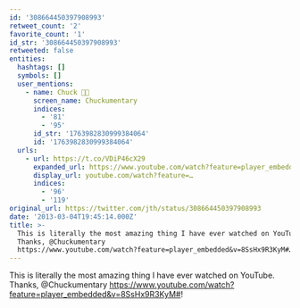 ```yaml
---
id: '308664450397908993'
retweet_count: '2'
favorite_count: '1'
id_str: '308664450397908993'
retweeted: false
entities:
  hashtags: []
  symbols: []
  user_mentions:
    - name: Chuck 🌲🌊
      screen_name: Chuckumentary
      indices:
        - '81'
        - '95'
      id_str: '1763982830999384064'
      id: '1763982830999384064'
  urls:
    - url: https://t.co/VDiP46cX29
      expanded_url: https://www.youtube.com/watch?feature=player_embedded&v=8SsHx9R3KyM#
      display_url: youtube.com/watch?feature=…
      indices:
        - '96'
        - '119'
original_url: https://twitter.com/jth/status/308664450397908993
date: '2013-03-04T19:45:14.000Z'
title: >-
  This is literally the most amazing thing I have ever watched on YouTube.
  Thanks, @Chuckumentary
  https://www.youtube.com/watch?feature=player_embedded&v=8SsHx9R3KyM#…
---
```


This is literally the most amazing thing I have ever watched on YouTube. Thanks, @Chuckumentary https://www.youtube.com/watch?feature=player_embedded&v=8SsHx9R3KyM#!